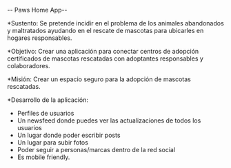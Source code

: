 -- Paws Home App--

*Sustento:
Se pretende incidir en el problema de los animales abandonados y maltratados ayudando en el rescate de mascotas para ubicarles en hogares responsables.

*Objetivo:
Crear una aplicación para conectar centros de adopción certificados de mascotas rescatadas con adoptantes responsables y colaboradores.

*Misión:
Crear un espacio seguro para la adopción de mascotas rescatadas.

*Desarrollo de la aplicación:
-	Perfiles de usuarios
-	Un newsfeed donde puedes ver las actualizaciones de todos los usuarios
-	Un lugar donde poder escribir posts
-	Un lugar para subir fotos
-	Poder  seguir a personas/marcas dentro de la red social
-	Es mobile friendly.
